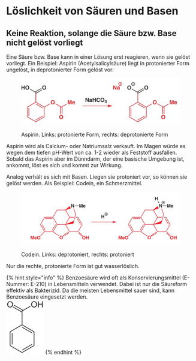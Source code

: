 # Löslichkeit von Säuren und Basen

## Keine Reaktion, solange die Säure bzw. Base nicht gelöst vorliegt

Eine Säure bzw. Base kann in einer Lösung erst reagieren, wenn sie gelöst vorliegt. Ein Beispiel: Aspirin (Acetylsalicylsäure) liegt in protonierter Form ungelöst, in deprotonierter Form gelöst vor:

<figure><img src="../.gitbook/assets/SmartSelect_20221001_142119_Kindle (1).jpg" alt=""><figcaption><p>Aspirin. Links: protonierte Form, rechts: deprotonierte Form</p></figcaption></figure>

Aspirin wird als Calcium- oder Natriumsalz verkauft. Im Magen würde es wegen dem tiefen pH-Wert von ca. 1-2 wieder als Feststoff ausfallen. Sobald das Aspirin aber im Dünndarm, der eine basische Umgebung ist, ankommt, löst es sich und kommt zur Wirkung.

Analog verhält es sich mit Basen. Liegen sie protoniert vor, so können sie gelöst werden. Als Beispiel: Codein, ein Schmerzmittel.

<figure><img src="../.gitbook/assets/SmartSelect_20221001_144405_Kindle.png" alt=""><figcaption><p>Codein. Links: deprotoniert, rechts: protoniert</p></figcaption></figure>

Nur die rechte, protonierte Form ist gut wasserlöslich.&#x20;

{% hint style="info" %}
Benzoesäure wird oft als Konservierungsmittel (E-Nummer: E-210) in Lebensmitteln verwendet. Dabei ist nur die Säureform effektiv als Bakterizid. Da die meisten Lebensmittel sauer sind, kann Benzoesäure eingesetzt werden.\
![](<../.gitbook/assets/image (50).png>)
{% endhint %}

